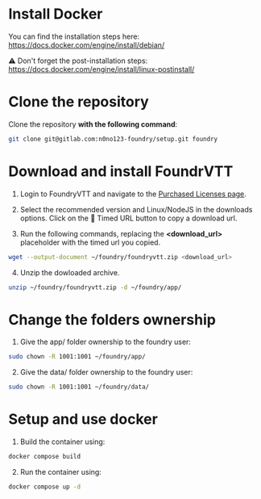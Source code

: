 # Install Docker

You can find the installation steps here: https://docs.docker.com/engine/install/debian/

⚠ Don't forget the post-installation steps: https://docs.docker.com/engine/install/linux-postinstall/

# Clone the repository

Clone the repository **with the following command**:

```sh
git clone git@gitlab.com:n0no123-foundry/setup.git foundry
```

# Download and install FoundrVTT

1. Login to FoundryVTT and navigate to the [Purchased Licenses page](https://foundryvtt.com/community/n0no123/licenses).

2. Select the recommended version and Linux/NodeJS in the downloads options. Click on the 🔗 Timed URL button to copy a download url.

3. Run the following commands, replacing the **\<download_url\>** placeholder with the timed url you copied.

```sh
wget --output-document ~/foundry/foundryvtt.zip <download_url>
```

4. Unzip the dowloaded archive.

```sh
unzip ~/foundry/foundryvtt.zip -d ~/foundry/app/
```

# Change the folders ownership

1. Give the app/ folder ownership to the foundry user:

```sh
sudo chown -R 1001:1001 ~/foundry/app/
```

2. Give the data/ folder ownership to the foundry user:

```sh
sudo chown -R 1001:1001 ~/foundry/data/
```

# Setup and use docker

1. Build the container using:

```sh
docker compose build
```

2. Run the container using:

```sh
docker compose up -d
```
